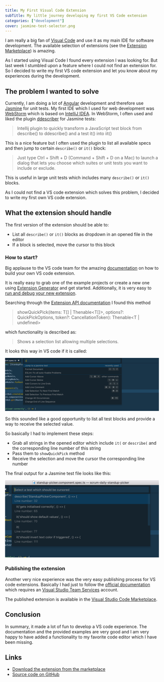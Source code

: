 ```yaml
---
title: My First Visual Code Extension
subTitle: My little journey developing my first VS Code extension
categories: ["development"]
cover: jasmine-test-selector.png
---
```


I am really a big fan of [Visual Code](https://code.visualstudio.com) and use it as my main IDE for software development. The available selection of extensions (see the [Extension Marketplace](https://marketplace.visualstudio.com/VSCode)) is amazing.

As I started using Visual Code I found every extension I was looking for. But last week I stumbled upon a feature where I could not find an extension for. So I decided to write my first VS code extension and let you know about my experiences during the development.

## The problem I wanted to solve

Currently, I am doing a lot of [Angular](https://angular.io/) development and therefore use [Jasmine](https://jasmine.github.io/) for unit tests. My first IDE which I used for web development was [WebStorm](https://www.jetbrains.com/webstorm/) which is based on [IntelliJ IDEA](https://www.jetbrains.com/idea/). In WebStorm, I often used and liked the plugin [ddescriber](https://github.com/andresdominguez/ddescriber) for Jasmine tests:

> Intellij plugin to quickly transform a JavaScript test block from describe() to ddescribe() and a test it() into iit()

This is a nice feature but I often used the plugin to list all available specs and then jump to certain `describe()` or `it()` block:

> Just type Ctrl + Shift + D (Command + Shift + D on a Mac) to launch a dialog that lets you choose which suites or unit tests you want to include or exclude.

This is useful in large unit tests which includes many `describe()` or `it()` blocks.

As I could not find a VS code extension which solves this problem, I decided to write my first own VS code extension.

## What the extension should handle

The first version of the extension should be able to:

- List all `describe()` or `it()` blocks as dropdown in an opened file in the editor
- If a block is selected, move the cursor to this block

### How to start?

Big applause to the VS code team for the amazing [documentation](https://code.visualstudio.com/docs/extensions/overview) on how to build your own VS code extension.

It is really easy to grab one of the example projects or create a new one using [Extension Generator](https://code.visualstudio.com/docs/extensions/yocode) and get started. Additionally, it is very easy to [run and debug your new extension](https://code.visualstudio.com/docs/extensions/developing-extensions#_running-and-debugging-your-extension).

Searching through the [Extension API documentation](https://code.visualstudio.com/docs/extensionAPI/overview) I found this method

> showQuickPick<T extends QuickPickItem>(items: T[] | Thenable<T[]>, options?: QuickPickOptions, token?: CancellationToken): Thenable<T | undefined>

which functionality is described as:

> Shows a selection list allowing multiple selections.

It looks this way in VS code if it is called:

![VS Code Quick Pick Screenshot](./vs-code-quick-pick.png)

So this sounded like a good opportunity to list all test blocks and provide a way to receive the selected value.

So basically I had to implement these steps:

- Grab all strings in the opened editor which include `it(` or `describe(` and the corresponding line number of this string
- Pass them to `showQuickPick` method
- Receive the selection and move the cursor the corresponding line number

The final output for a Jasmine test file looks like this:

![VS Code Jasmine Test Selector Screenshot](./jasmine-test-selector.png)

### Publishing the extension

Another very nice experience was the very easy publishing process for VS code extensions. Basically I had just to follow the [official documentation](https://code.visualstudio.com/docs/extensions/publish-extension) which requires an [Visual Studio Team Services](https://docs.microsoft.com/vsts/accounts/create-account-msa-or-work-student) account.

The published extension is available in the [Visual Studio Code Marketplace](https://marketplace.visualstudio.com/items?itemName=Mokkapps.jasmine-test-selector#overview).

## Conclusion

In summary, it made a lot of fun to develop a VS code experience. The documentation and the provided examples are very good and I am very happy to have added a functionality to my favorite code editor which I have been missing.

## Links

- [Download the extension from the marketplace](https://marketplace.visualstudio.com/items?itemName=Mokkapps.jasmine-test-selector#overview)
- [Source code on GitHub](https://github.com/Mokkapps/jasmine-test-selector)
